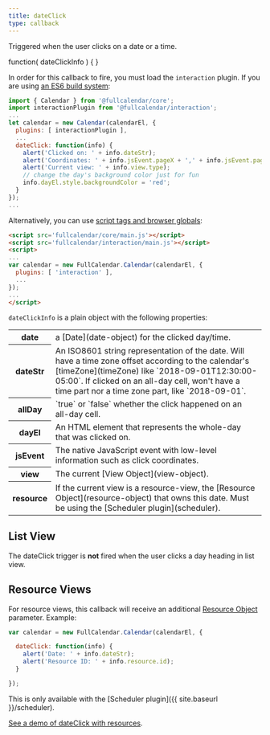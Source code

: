 ```yaml
---
title: dateClick
type: callback
---
```


Triggered when the user clicks on a date or a time.

<div class='spec' markdown='1'>
function( dateClickInfo ) { }
</div>

In order for this callback to fire, you must load the `interaction` plugin. If you are using [an ES6 build system](initialize-es6):

```js
import { Calendar } from '@fullcalendar/core';
import interactionPlugin from '@fullcalendar/interaction';
...
let calendar = new Calendar(calendarEl, {
  plugins: [ interactionPlugin ],
  ...
  dateClick: function(info) {
    alert('Clicked on: ' + info.dateStr);
    alert('Coordinates: ' + info.jsEvent.pageX + ',' + info.jsEvent.pageY);
    alert('Current view: ' + info.view.type);
    // change the day's background color just for fun
    info.dayEl.style.backgroundColor = 'red';
  }
});
...
```

Alternatively, you can use [script tags and browser globals](initialize-globals):

```html
<script src='fullcalendar/core/main.js'></script>
<script src='fullcalendar/interaction/main.js'></script>
<script>
...
var calendar = new FullCalendar.Calendar(calendarEl, {
  plugins: [ 'interaction' ],
  ...
});
...
</script>
```

`dateClickInfo` is a plain object with the following properties:

<table>

<tr>
<th>date</th>
<td markdown='1'>
a [Date](date-object) for the clicked day/time.
</td>
</tr>

<tr>
<th>dateStr</th>
<td markdown='1'>
An ISO8601 string representation of the date. Will have a time zone offset according to the calendar's [timeZone](timeZone) like `2018-09-01T12:30:00-05:00`. If clicked on an all-day cell, won't have a time part nor a time zone part, like `2018-09-01`.
</td>
</tr>

<tr>
<th>allDay</th>
<td markdown='1'>
`true` or `false` whether the click happened on an all-day cell.
</td>
</tr>

<tr>
<th>dayEl</th>
<td markdown='1'>
An HTML element that represents the whole-day that was clicked on.
</td>
</tr>

<tr>
<th>jsEvent</th>
<td markdown='1'>
The native JavaScript event with low-level information such as click coordinates.
</td>
</tr>

<tr>
<th>view</th>
<td markdown='1'>
The current [View Object](view-object).
</td>
</tr>

<tr>
<th>resource</th>
<td markdown='1'>
If the current view is a resource-view, the [Resource Object](resource-object) that owns this date. Must be using the [Scheduler plugin](scheduler).
</td>
</tr>

</table>


## List View

The dateClick trigger is **not** fired when the user clicks a day heading in list view.


## Resource Views

For resource views, this callback will receive an additional [Resource Object](resource-object) parameter. Example:

```js
var calendar = new FullCalendar.Calendar(calendarEl, {

  dateClick: function(info) {
    alert('Date: ' + info.dateStr);
    alert('Resource ID: ' + info.resource.id);
  }

});
```

This is only available with the [Scheduler plugin]({{ site.baseurl }}/scheduler).

[See a demo of dateClick with resources](date-clicking-selecting-resource-demo).
